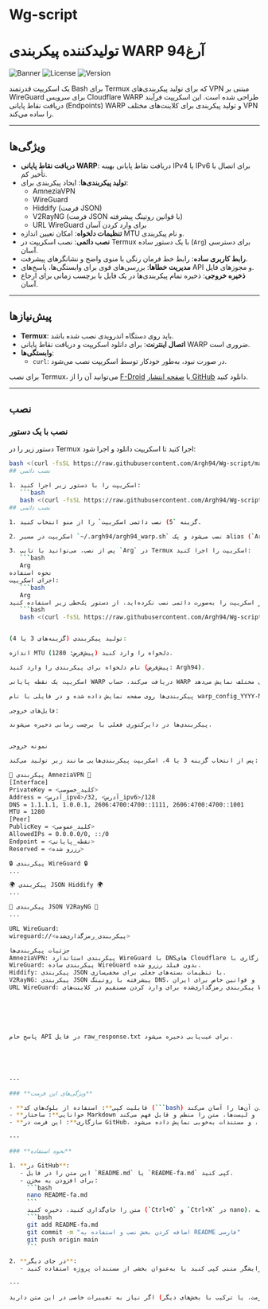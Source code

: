 # Wg-script
# تولیدکننده پیکربندی WARP آرغ94

![Banner](https://img.shields.io/badge/Termux-سازگار-green.svg)
![License](https://img.shields.io/badge/لایسنس-MIT-blue.svg)
![Version](https://img.shields.io/badge/نسخه-1.0.0-orange.svg)

یک اسکریپت قدرتمند Bash برای Termux که برای تولید پیکربندی‌های VPN مبتنی بر WireGuard برای سرویس Cloudflare WARP طراحی شده است. این اسکریپت فرآیند دریافت نقاط پایانی (Endpoints) WARP و تولید پیکربندی برای کلاینت‌های مختلف VPN را ساده می‌کند.

---

## ویژگی‌ها

- **دریافت نقاط پایانی WARP**: دریافت نقاط پایانی بهینه IPv4 یا IPv6 برای اتصال با تأخیر کم.
- **تولید پیکربندی‌ها**: ایجاد پیکربندی برای:
  - AmneziaVPN
  - WireGuard
  - Hiddify (فرمت JSON)
  - V2RayNG (فرمت JSON با قوانین روتینگ پیشرفته)
  - URL WireGuard برای وارد کردن آسان
- **تنظیمات دلخواه**: امکان تعیین اندازه MTU و نام پیکربندی.
- **نصب دائمی**: نصب اسکریپت در Termux با یک دستور ساده (`Arg`) برای دسترسی آسان.
- **رابط کاربری ساده**: رابط خط فرمان رنگی با منوی واضح و نشانگرهای پیشرفت.
- **مدیریت خطاها**: بررسی‌های قوی برای وابستگی‌ها، پاسخ‌های API و مجوزهای فایل.
- **ذخیره خروجی**: ذخیره تمام پیکربندی‌ها در یک فایل با برچسب زمانی برای ارجاع آسان.

---

## پیش‌نیازها

- **Termux**: باید روی دستگاه اندرویدی نصب شده باشد.
- **اتصال اینترنت**: برای دانلود اسکریپت و دریافت نقاط پایانی WARP ضروری است.
- **وابستگی‌ها**:
  - `curl`: در صورت نبود، به‌طور خودکار توسط اسکریپت نصب می‌شود.

برای نصب Termux، می‌توانید آن را از [F-Droid](https://f-droid.org/en/packages/com.termux/) یا [صفحه انتشار GitHub](https://github.com/termux/termux-app/releases) دانلود کنید.

---

## نصب

### نصب با یک دستور
دستور زیر را در Termux اجرا کنید تا اسکریپت دانلود و اجرا شود:

```bash
bash <(curl -fsSL https://raw.githubusercontent.com/Argh94/Wg-script/main/Wg.sh)
## نصب دائمی

1. اسکریپت را با دستور زیر اجرا کنید:
   ```bash
   bash <(curl -fsSL https://raw.githubusercontent.com/Argh94/Wg-script/main/Wg.sh)
## نصب دائمی

1. گزینه `5) نصب دائمی اسکریپت` را از منو انتخاب کنید.

2. اسکریپت در مسیر `~/.argh94/argh94_warp.sh` نصب می‌شود و یک alias (`Arg`) به فایل `~/.bashrc` اضافه می‌شود.

3. پس از نصب، می‌توانید با تایپ `Arg` در Termux اسکریپت را اجرا کنید:
   ```bash
   Arg
نحوه استفاده
اجرای اسکریپت:
   ```bash
   Arg
توجه: اگر اسکریپت را به‌صورت دائمی نصب نکرده‌اید، از دستور یک‌خطی زیر استفاده کنید:
   ```bash
   bash <(curl -fsSL https://raw.githubusercontent.com/Argh94/Wg-script/main/Wg.sh)


تولید پیکربندی (گزینه‌های 3 یا 4):

اندازه MTU دلخواه را وارد کنید (پیش‌فرض: 1280).

نام دلخواه برای پیکربندی را وارد کنید (پیش‌فرض: Argh94).

اسکریپت یک نقطه پایانی WARP دریافت می‌کند، حساب WARP را تولید می‌کند و پیکربندی‌ها را برای کلاینت‌های مختلف نمایش می‌دهد.

پیکربندی‌ها روی صفحه نمایش داده شده و در فایلی با نام warp_config_YYYY-MM-DD_HH-MM-SS.txt ذخیره می‌شوند.

فایل‌های خروجی:

پیکربندی‌ها در دایرکتوری فعلی با برچسب زمانی ذخیره می‌شوند.


نمونه خروجی

پس از انتخاب گزینه 3 یا 4، اسکریپت پیکربندی‌هایی مانند زیر تولید می‌کند:

🎉 پیکربندی AmneziaVPN 🎉
[Interface]
PrivateKey = <کلید_خصوصی>
Address = <آدرس_ipv4>/32, <آدرس_ipv6>/128
DNS = 1.1.1.1, 1.0.0.1, 2606:4700:4700::1111, 2606:4700:4700::1001
MTU = 1280
[Peer]
PublicKey = <کلید_عمومی>
AllowedIPs = 0.0.0.0/0, ::/0
Endpoint = <نقطه_پایانی>
Reserved = <رزرو شده>

🔒 پیکربندی WireGuard 🔒
...

🌍 پیکربندی JSON Hiddify 🌍
...

🚀 پیکربندی JSON V2RayNG 🚀
...

URL WireGuard:
wireguard://<پیکربندی_رمزگذاری‌شده>

جزئیات پیکربندی‌ها
AmneziaVPN: پیکربندی استاندارد WireGuard با DNSهای Cloudflare و فیلد رزرو شده برای سازگاری با WARP.
WireGuard: پیکربندی ساده WireGuard بدون فیلد رزرو شده.
Hiddify: پیکربندی JSON با تنظیمات بسته‌های جعلی برای مخفی‌سازی.
V2RayNG: پیکربندی JSON پیشرفته با روتینگ DNS، مسدودسازی تبلیغات، و قوانین خاص برای ایران.
URL WireGuard: پیکربندی رمزگذاری‌شده برای وارد کردن مستقیم در کلاینت‌های WireGuard.






پاسخ خام API در فایل raw_response.txt برای عیب‌یابی ذخیره می‌شود.





---

### **ویژگی‌های این فرمت**

- **قابلیت کپی**: استفاده از بلوک‌های کد (```bash) برای دستورات، کپی کردن آن‌ها را آسان می‌کند.
- **خوانایی**: ساختار Markdown با سرتیترها و لیست‌ها، متن را منظم و قابل فهم می‌کند.
- **سازگاری**: این فرمت در GitHub، وب‌سایت‌ها، و مستندات به‌خوبی نمایش داده می‌شود.

---

### **نحوه استفاده**

1. **در GitHub**:
   - این متن را در فایل `README.md` یا `README-fa.md` کپی کنید.
   - برای افزودن به مخزن:
     ```bash
     nano README-fa.md
     ```
     متن را جای‌گذاری کنید، ذخیره کنید (`Ctrl+O` و `Ctrl+X` در nano)، سپس به GitHub推送 کنید:
     ```bash
     git add README-fa.md
     git commit -m "اضافه کردن بخش نصب و استفاده به README فارسی"
     git push origin main
     ```

2. **در جای دیگر**:
   - می‌توانید این متن را در هر ویرایشگر متنی کپی کنید یا به‌عنوان بخشی از مستندات پروژه استفاده کنید.

---

اگر نیاز به تغییرات خاصی در این متن دارید (مثلاً افزودن جزئیات بیشتر، تغییر فرمت، یا ترکیب با بخش‌های دیگر README)، لطفاً اطلاع دهید تا دقیقاً طبق نیاز شما اصلاح کنم! 🚀

